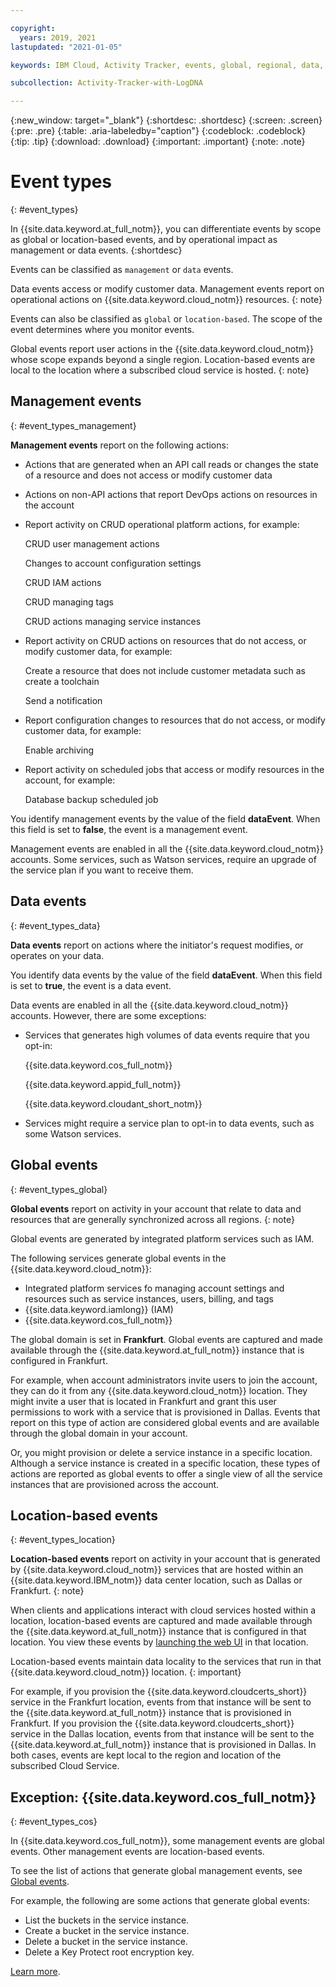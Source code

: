 ```yaml
---

copyright:
  years: 2019, 2021
lastupdated: "2021-01-05"

keywords: IBM Cloud, Activity Tracker, events, global, regional, data, management

subcollection: Activity-Tracker-with-LogDNA

---
```


{:new_window: target="_blank"}
{:shortdesc: .shortdesc}
{:screen: .screen}
{:pre: .pre}
{:table: .aria-labeledby="caption"}
{:codeblock: .codeblock}
{:tip: .tip}
{:download: .download}
{:important: .important}
{:note: .note}


# Event types
{: #event_types}

In {{site.data.keyword.at_full_notm}}, you can differentiate events by scope as global or location-based events, and by operational impact as management or data events.
{:shortdesc}

Events can be classified as `management` or `data` events. 

Data events access or modify customer data. Management events report on operational actions on {{site.data.keyword.cloud_notm}} resources.
{: note}


Events can also be classified as `global` or `location-based`. The scope of the event determines where you monitor events.

Global events report user actions in the {{site.data.keyword.cloud_notm}} whose scope expands beyond a single region. Location-based events are local to the location where a subscribed cloud service is hosted.
{: note}



## Management events
{: #event_types_management}

**Management events** report on the following actions:
* Actions that are generated when an API call reads or changes the state of a resource and does not access or modify customer data
* Actions on non-API actions that report DevOps actions on resources in the account

* Report activity on CRUD operational platform actions, for example: 

    CRUD user management actions

    Changes to account configuration settings

    CRUD IAM actions

    CRUD managing tags

    CRUD actions managing service instances

* Report activity on CRUD actions on resources that do not access, or modify customer data, for example:

    Create a resource that does not include customer metadata such as create a toolchain

    Send a notification

* Report configuration changes to resources that do not access, or modify customer data, for example:

    Enable archiving

* Report activity on scheduled jobs that access or modify resources in the account, for example:

    Database backup scheduled job



You identify management events by the value of the field **dataEvent**. When this field is set to **false**, the event is a management event.

Management events are enabled in all the {{site.data.keyword.cloud_notm}} accounts. Some services, such as Watson services, require an upgrade of the service plan if you want to receive them. 



## Data events
{: #event_types_data}

**Data events** report on actions where the initiator's request modifies, or operates on your data.

You identify data events by the value of the field **dataEvent**. When this field is set to **true**, the event is a data event.

Data events are enabled in all the {{site.data.keyword.cloud_notm}} accounts. However, there are some exceptions:
* Services that generates high volumes of data events require that you opt-in:

    {{site.data.keyword.cos_full_notm}}

    {{site.data.keyword.appid_full_notm}}

    {{site.data.keyword.cloudant_short_notm}}

* Services might require a service plan to opt-in to data events, such as some Watson services.




## Global events
{: #event_types_global}

**Global events** report on activity in your account that relate to data and resources that are generally synchronized across all regions.
{: note}

Global events are generated by integrated platform services such as IAM.

The following services generate global events in the {{site.data.keyword.cloud_notm}}:
* Integrated platform services fo managing account settings and resources such as service instances, users, billing, and tags
* {{site.data.keyword.iamlong}} (IAM)
* {{site.data.keyword.cos_full_notm}}

The global domain is set in **Frankfurt**. Global events are captured and made available through the {{site.data.keyword.at_full_notm}} instance that is configured in Frankfurt.

For example, when account administrators invite users to join the account, they can do it from any {{site.data.keyword.cloud_notm}} location. They might invite a user that is located in Frankfurt and grant this user permissions to work with a service that is provisioned in Dallas. Events that report on this type of action are considered global events and are available through the global domain in your account. 
    
Or, you might provision or delete a service instance in a specific location. Although a service instance is created in a specific location, these types of actions are reported as global events to offer a single view of all the service instances that are provisioned across the account.



## Location-based events
{: #event_types_location}

**Location-based events** report on activity in your account that is generated by {{site.data.keyword.cloud_notm}} services that are hosted within an {{site.data.keyword.IBM_notm}} data center location, such as Dallas or Frankfurt. 
{: note}


When clients and applications interact with cloud services hosted within a location, location-based events are captured and made available through the {{site.data.keyword.at_full_notm}} instance that is configured in that location. You view these events by [launching the web UI](/docs/Activity-Tracker-with-LogDNA?topic=Activity-Tracker-with-LogDNA-launch) in that location.
    
Location-based events maintain data locality to the services that run in that {{site.data.keyword.cloud_notm}} location.
{: important}

For example, if you provision the {{site.data.keyword.cloudcerts_short}} service in the Frankfurt location, events from that instance will be sent to the {{site.data.keyword.at_full_notm}} instance that is provisioned in Frankfurt. If you provision the {{site.data.keyword.cloudcerts_short}} service in the Dallas location, events from that instance will be sent to the {{site.data.keyword.at_full_notm}} instance that is provisioned in Dallas. In both cases, events are kept local to the region and location of the subscribed Cloud Service.


## Exception: {{site.data.keyword.cos_full_notm}}
{: #event_types_cos}

In {{site.data.keyword.cos_full_notm}}, some management events are global events. Other management events are location-based events.

To see the list of actions that generate global management events, see [Global events](/docs/cloud-object-storage?topic=cloud-object-storage-at-events#at-actions-global).

For example, the following are some actions that generate global events:
* List the buckets in the service instance.
* Create a bucket in the service instance.
* Delete a bucket in the service instance.
* Delete a Key Protect root encryption key.

[Learn more](/docs/cloud-object-storage?topic=cloud-object-storage-at-events).




